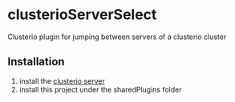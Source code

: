 # clusterioServerSelect
Clusterio plugin for jumping between servers of a clusterio cluster


## Installation ##
1. install the [clusterio server](https://github.com/Danielv123/factorioClusterio)
2. install this project under the sharedPlugins folder 

